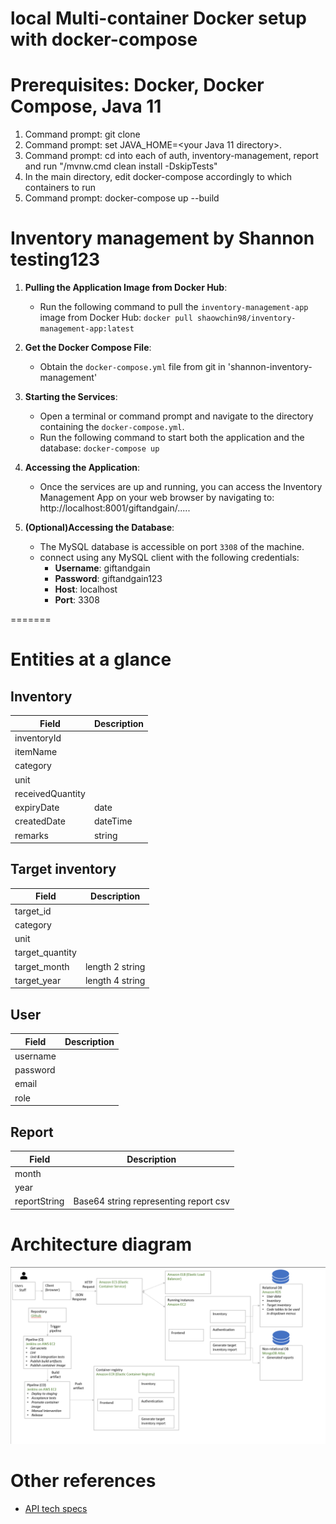 # local Multi-container Docker setup with docker-compose

# Prerequisites: Docker, Docker Compose, Java 11

1. Command prompt: git clone
2. Command prompt: set JAVA_HOME=<your Java 11 directory>.
3. Command prompt: cd into each of auth, inventory-management, report and run "/mvnw.cmd clean install -DskipTests"
4. In the main directory, edit docker-compose accordingly to which containers to run
5. Command prompt: docker-compose up --build

# Inventory management by Shannon testing123

1. **Pulling the Application Image from Docker Hub**:

   - Run the following command to pull the `inventory-management-app` image from Docker Hub:
     `docker pull shaowchin98/inventory-management-app:latest`

2. **Get the Docker Compose File**:

   - Obtain the `docker-compose.yml` file from git in 'shannon-inventory-management'

3. **Starting the Services**:

   - Open a terminal or command prompt and navigate to the directory containing the `docker-compose.yml`.
   - Run the following command to start both the application and the database:
     `docker-compose up`

4. **Accessing the Application**:

   - Once the services are up and running, you can access the Inventory Management App on your web browser by navigating to:
     http://localhost:8001/giftandgain/.....

5. **(Optional)Accessing the Database**:
   - The MySQL database is accessible on port `3308` of the machine.
   - connect using any MySQL client with the following credentials:
     - **Username**: giftandgain
     - **Password**: giftandgain123
     - **Host**: localhost
     - **Port**: 3308

=======

# Entities at a glance

## Inventory

| Field            | Description |
| ---------------- | ----------- |
| inventoryId      |             |
| itemName         |             |
| category         |             |
| unit             |             |
| receivedQuantity |             |
| expiryDate       | date        |
| createdDate      | dateTime    |
| remarks          | string      |

## Target inventory

| Field           | Description     |
| --------------- | --------------- |
| target_id       |                 |
| category        |                 |
| unit            |                 |
| target_quantity |                 |
| target_month    | length 2 string |
| target_year     | length 4 string |

## User

| Field    | Description |
| -------- | ----------- |
| username |             |
| password |             |
| email    |             |
| role     |             |

## Report

| Field        | Description                           |
| ------------ | ------------------------------------- |
| month        |                                       |
| year         |                                       |
| reportString | Base64 string representing report csv |

# Architecture diagram

![Architecture diagram](architecture/giftandgain-architecture-diagram.png)

# Other references

- [API tech specs](architecture/api-tech-specs.md)
